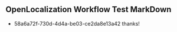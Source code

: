 ## OpenLocalization Workflow Test MarkDown
* 58a6a72f-730d-4d4a-be03-ce2da8e13a42 thanks!

<!--HONumber=Aug16_HO4-->


